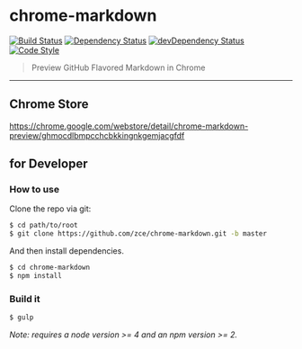 # chrome-markdown

[![Build Status][travis-image]][travis-url]
[![Dependency Status][dependency-image]][dependency-url]
[![devDependency Status][devdependency-image]][devdependency-url]
[![Code Style][style-image]][style-url]

[travis-image]: https://img.shields.io/travis/zce/chrome-markdown/master.svg
[travis-url]: https://travis-ci.org/zce/chrome-markdown
[dependency-image]: https://img.shields.io/david/zce/chrome-markdown.svg
[dependency-url]: https://david-dm.org/zce/chrome-markdown
[devdependency-image]: https://img.shields.io/david/dev/zce/chrome-markdown.svg
[devdependency-url]: https://david-dm.org/zce/chrome-markdown?type=dev
[style-image]: https://img.shields.io/badge/code%20style-standard-brightgreen.svg
[style-url]: http://standardjs.com/

> Preview GitHub Flavored Markdown in Chrome

---


## Chrome Store

https://chrome.google.com/webstore/detail/chrome-markdown-preview/ghmocdlbmpcchcbkkingnkgemjacgfdf


## for Developer

### How to use

Clone the repo via git:

```bash
$ cd path/to/root
$ git clone https://github.com/zce/chrome-markdown.git -b master
```

And then install dependencies.

```bash
$ cd chrome-markdown
$ npm install
```

### Build it

```bash
$ gulp
```

*Note: requires a node version >= 4 and an npm version >= 2.*
